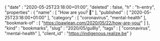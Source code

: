 {
  "date" : "2020-05-25T23:18:00+01:00",
  "deleted" : false,
  "h" : "h-entry",
  "properties" : {
    "name" : [ "How are you? 💜" ],
    "published" : [ "2020-05-25T23:18:00+01:00" ],
    "category" : [ "coronavirus", "mental-health" ],
    "bookmark-of" : [ "https://pawlean.com/2020/05/22/how-are-you/" ]
  },
  "kind" : "bookmarks",
  "slug" : "2020/05/gu8ly",
  "tags" : [ "coronavirus", "mental-health" ],
  "client_id" : "https://indigenous.realize.be"
}
